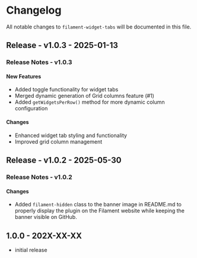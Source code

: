 # Changelog

All notable changes to `filament-widget-tabs` will be documented in this file.

## Release - v1.0.3 - 2025-01-13

### Release Notes - v1.0.3

#### New Features

- Added toggle functionality for widget tabs
- Merged dynamic generation of Grid columns feature (#1)
- Added `getWidgetsPerRow()` method for more dynamic column configuration

#### Changes

- Enhanced widget tab styling and functionality
- Improved grid column management

## Release - v1.0.2 - 2025-05-30

### Release Notes - v1.0.2

#### Changes

- Added `filament-hidden` class to the banner image in README.md to properly display the plugin on the Filament website
  while keeping the banner visible on GitHub.

## 1.0.0 - 202X-XX-XX

- initial release
